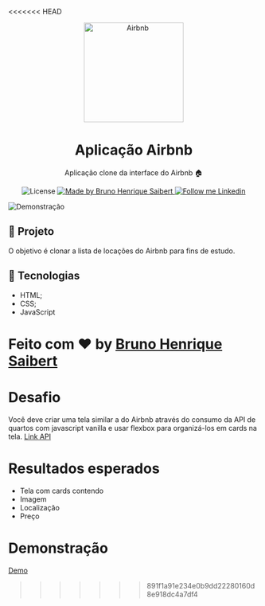 <<<<<<< HEAD
<p align="center">
    <img alt="Airbnb" src="./assets/logo.jpg" width="200px" />
</p>

<h1 align="center">
  Aplicação Airbnb
</h1>

<p align="center">Aplicação clone da interface do Airbnb 🏠</p>

<p align="center">
  <img alt="License" src="https://img.shields.io/badge/license-MIT-191A1E">

  <a href="https://github.com/BrunoSaibert">
    <img alt="Made by Bruno Henrique Saibert" src="https://img.shields.io/badge/Made%20by-Bruno%20Henrique520Saibert-191A1E">
  </a>

  <a href="https://linkedin.com/in/brunohenriquesaibert">
    <img alt="Follow me Linkedin" src="https://img.shields.io/badge/Follow%20up-brunohenriquesaibert-191A1E?style=social&logo=linkedin">
  </a>
</p>

![Demonstração](./assets/airbnb.png)

## 🚀 Projeto

O objetivo é clonar a lista de locações do Airbnb para fins de estudo.

## 🔧 Tecnologias

- HTML;
- CSS;
- JavaScript

Feito com ♥ by [Bruno Henrique Saibert](https://www.linkedin.com/in/brunohenriquesaibert)
=======
# Desafio
Você deve criar uma tela similar a do Airbnb através do consumo da API de quartos com javascript vanilla e usar flexbox para organizá-los em cards na tela.
[Link API](http://airbnb.douglasmaia.com/api/properties)

# Resultados esperados
- Tela com cards contendo
- Imagem
- Localização
- Preço

# Demonstração
[Demo](http://brunosaibert.com.br/projetos/layout_arbnb/)
>>>>>>> 891f1a91e234e0b9dd22280160d8e918dc4a7df4
